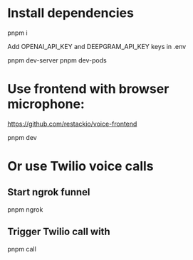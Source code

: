 # Install dependencies

pnpm i

Add OPENAI_API_KEY and DEEPGRAM_API_KEY keys in .env

pnpm dev-server
pnpm dev-pods

# Use frontend with browser microphone:

https://github.com/restackio/voice-frontend

pnpm dev

# Or use Twilio voice calls

## Start ngrok funnel

pnpm ngrok

## Trigger Twilio call with

pnpm call
